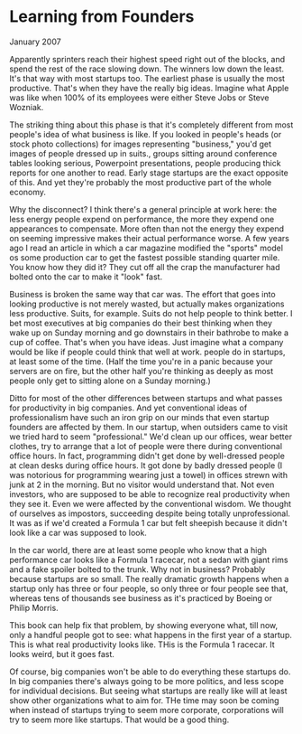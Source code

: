 # Learning from Founders
January 2007

Apparently sprinters reach their highest speed right out of the blocks,
and spend the rest of the race slowing down. The winners low down the
least. It's that way with most startups too. The earliest phase is
usually the most productive. That's when they have the really big ideas.
Imagine what Apple was like when 100% of its employees were either Steve
Jobs or Steve Wozniak.

The striking thing about this phase is that it's completely different
from most people's idea of what business is like. If you looked in
people's heads (or stock photo collections) for images representing
"business," you'd get images of people dressed up in suits., groups
sitting around conference tables looking serious, Powerpoint
presentations, people producing thick reports for one another to read.
Early stage startups are the exact opposite of this. And yet they're
probably the most productive part of the whole economy.


Why the disconnect? I think there's a general principle at work here:
the less energy people expend on performance, the more they expend one
appearances to compensate. More often than not the energy they expend on
seeming impressive makes their actual performance worse. A few years ago
I read an article in which a car magazine modified the "sports" model os
some production car to get the fastest possible standing quarter mile.
You know how they did it? They cut off all the crap the manufacturer had
bolted onto the car to make it "look" fast.

Business is broken the same way that car was. The effort that goes into
looking productive is not merely wasted, but actually makes
organizations less productive. Suits, for example. Suits do not help
people to think better. I bet most executives at big  companies do their
best thinking when they wake up on Sunday morning and go downstairs in
their bathrobe to make a cup of coffee. That's when you have ideas. Just
imagine what a company would be like if people could think that well at
work. people do in startups, at least some of the time. (Half the time
you're in a panic because your servers are on fire, but the other half
you're thinking as deeply as most people only get to sitting alone on a
Sunday morning.)

Ditto for most of the other differences between startups and what passes
for productivity in big companies. And yet conventional ideas of
professionalism have such an iron grip on our minds that even startup
founders are affected by them. In our startup, when outsiders came to
visit we tried hard to seem "professional." We'd clean up our offices,
wear better clothes, try to arrange that a lot of people were there
during conventional office hours. In fact, programming didn't get done
by well-dressed people at clean desks during office hours. It got done
by badly dressed people (I was notorious for programming wearing just a
towel) in offices strewn with junk at 2 in the morning. But no visitor
would understand that. Not even investors, who are supposed to be able
to recognize real productivity when they see it. Even we were affected
by the conventional wisdom. We thought of ourselves as impostors, succeeding despite being totally unprofessional. It was as if we'd created a Formula 1 car but felt sheepish because it didn't look like a car was supposed to look.

In the car world, there are at least some people who know that a high
performance car looks like a Formula 1 racecar, not a sedan with giant
rims and a fake spoiler bolted to the trunk. Why not in business?
Probably because startups are so small. The really dramatic growth
happens when a startup only has three or four people, so only three or
four people see that, whereas tens of thousands see business as it's
practiced by Boeing or Philip Morris.

This book can help fix that problem, by showing everyone what, till now,
only a handful people got to see: what happens in the first year of a
startup. This is what real productivity looks like. THis is the Formula
1 racecar. It looks weird, but it goes fast.

Of course, big companies won't be able to do everything these startups
do. In big companies there's always going to be more politics, and less
scope for individual decisions. But seeing what startups are really like
will at least show other organizations what to aim for. THe time may
soon be coming when instead of startups trying to seem more corporate,
corporations will try to seem more like startups. That would be a good
thing.
